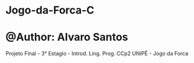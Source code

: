 # Jogo-da-Forca-C
# @Author: Alvaro Santos
Projeto Final -  3° Estagio -  Introd. Ling. Prog. CCp2 UNIPÊ - Jogo da Forca
